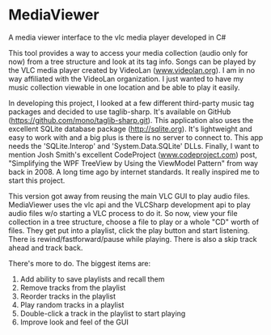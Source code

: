 # MediaViewer
A media viewer interface to the vlc media player developed in C#

This tool provides a way to access your media collection (audio only for now) from a tree structure and look at its tag
info.  Songs can be played by the VLC media player created by VideoLan (www.videolan.org).  I am in no way affiliated with
the VideoLan organization.  I just wanted to have my music collection viewable in one location and be able to play it easily.

In developing this project, I looked at a few different third-party music tag packages and decided to use taglib-sharp.
It's available on GitHub (https://github.com/mono/taglib-sharp.git).  This application also uses the excellent SQLite
database package (http://sqlite.org).  It's lightweight and easy to work with and a big plus is there is no server to connect
to.  This app needs the 'SQLite.Interop' and 'System.Data.SQLite' DLLs.  Finally, I want to mention Josh Smith's excellent
CodeProject (www.codeproject.com) post, "Simplifying the WPF TreeView by Using the ViewModel Pattern" from way back in 2008.
A long time ago by internet standards.  It really inspired me to start this project.

This version got away from reusing the main VLC GUI to play audio files.  MediaViewer uses the vlc api and the VLCSharp development api to play audio files w/o starting a VLC process to do it.  So now, view your file collection in a tree structure, choose a file to play or a whole "CD" worth of files.  They get put into a playlist, click the play button and start listening.  There is rewind/fastforward/pause while playing.  There is also a skip track ahead and track back.

There's more to do.  The biggest items are:
  1. Add ability to save playlists and recall them
  2. Remove tracks from the playlist
  3. Reorder tracks in the playlist
  4. Play random tracks in a playlist
  5. Double-click a track in the playlist to start playing
  6. Improve look and feel of the GUI
  

